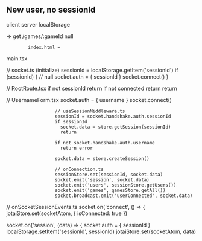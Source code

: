 ## New user, no sessionId

client                 server         localStorage

→  get /games/:gameId                 null

            index.html ← 

main.tsx

// socket.ts (initialize)
sessionId = localStorage.getItem('sessionId')
if (sessionId) { // null
  socket.auth = { sessionId }
  socket.connect()
}

// RootRoute.tsx
if not sessionId
  return <UsernameForm />
if not connected
  return <Connecting />
return <Outlet />

// UsernameForm.tsx
socket.auth = { username }
socket.connect()

                      // useSessionMiddleware.ts
                      sessionId = socket.handshake.auth.sessionId
                      if sessionId
                        socket.data = store.getSession(sessionId)
                        return

                      if not socket.handshake.auth.username
                        return error

                      socket.data = store.createSession()

                      // onConnection.ts
                      sessionStore.set(sessionId, socket.data)
                      socket.emit('session', socket.data)
                      socket.emit('users', sessionStore.getUsers())
                      socket.emit('games', gamesStore.getAll())
                      socket.broadcast.emit('userConnected', socket.data)

// onSocketSessionEvents.ts
socket.on('connect', () => {
  jotaiStore.set(socketAtom, { isConnected: true })

socket.on('session', (data) => {
  socket.auth = { sessionId }
  localStorage.setItem('sessionId', sessionId)
  jotaiStore.set(socketAtom, data)

